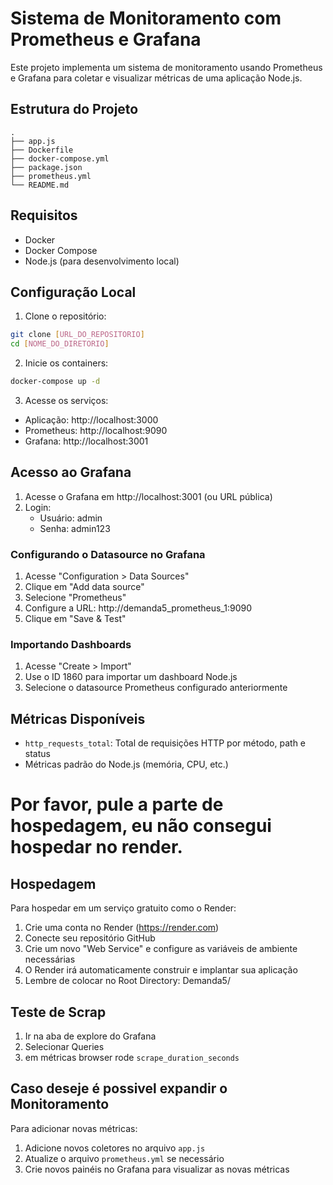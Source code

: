 # Sistema de Monitoramento com Prometheus e Grafana

Este projeto implementa um sistema de monitoramento usando Prometheus e Grafana para coletar e visualizar métricas de uma aplicação Node.js.

## Estrutura do Projeto

```
.
├── app.js
├── Dockerfile
├── docker-compose.yml
├── package.json
├── prometheus.yml
└── README.md
```

## Requisitos

- Docker
- Docker Compose
- Node.js (para desenvolvimento local)

## Configuração Local

1. Clone o repositório:
```bash
git clone [URL_DO_REPOSITORIO]
cd [NOME_DO_DIRETORIO]
```

2. Inicie os containers:
```bash
docker-compose up -d
```

3. Acesse os serviços:
- Aplicação: http://localhost:3000
- Prometheus: http://localhost:9090
- Grafana: http://localhost:3001

## Acesso ao Grafana

1. Acesse o Grafana em http://localhost:3001 (ou URL pública)
2. Login:
   - Usuário: admin
   - Senha: admin123

### Configurando o Datasource no Grafana

1. Acesse "Configuration > Data Sources"
2. Clique em "Add data source"
3. Selecione "Prometheus"
4. Configure a URL: http://demanda5_prometheus_1:9090
5. Clique em "Save & Test"

### Importando Dashboards

1. Acesse "Create > Import"
2. Use o ID 1860 para importar um dashboard Node.js
3. Selecione o datasource Prometheus configurado anteriormente

## Métricas Disponíveis

- `http_requests_total`: Total de requisições HTTP por método, path e status
- Métricas padrão do Node.js (memória, CPU, etc.)

# Por favor, pule a parte de hospedagem, eu não consegui hospedar no render.
## Hospedagem

Para hospedar em um serviço gratuito como o Render:

1. Crie uma conta no Render (https://render.com)
2. Conecte seu repositório GitHub
3. Crie um novo "Web Service" e configure as variáveis de ambiente necessárias
4. O Render irá automaticamente construir e implantar sua aplicação
5. Lembre de colocar no Root Directory: Demanda5/


## Teste de Scrap

1. Ir na aba de explore do Grafana
2. Selecionar Queries
3. em métricas browser rode `scrape_duration_seconds`

## Caso deseje é possivel expandir o Monitoramento

Para adicionar novas métricas:

1. Adicione novos coletores no arquivo `app.js`
2. Atualize o arquivo `prometheus.yml` se necessário
3. Crie novos painéis no Grafana para visualizar as novas métricas